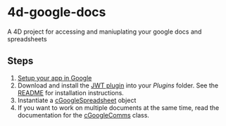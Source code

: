 # 4d-google-docs
A 4D project for accessing and maniuplating your google docs and spreadsheets

## Steps
1. [Setup your app in Google](https://github.com/macMikey/4d-google-docs/blob/master/README/1.%20Setup%20Google.md)
2. Download and install the [JWT plugin](https://github.com/miyako/4d-plugin-jwt) into your *Plugins* folder.  See the [README](https://github.com/miyako/4d-plugin-jwt/blob/master/README.md) for installation instructions.
3. Instantiate a [cGoogleSpreadsheet](https://github.com/macMikey/4d-google-docs/blob/master/Documentation/Classes/cGoogleSpreadsheet.md) object
4. If you want to work on multiple documents at the same time, read the documentation for the [cGoogleComms](https://github.com/macMikey/4d-google-docs/blob/master/Documentation/Classes/cGoogleComms.md#using-comms-across-multiple-objects-simultaneously) class.
